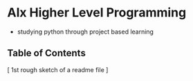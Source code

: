 # Alx Higher Level Programming

- studying python through project based learning

## Table of Contents
[ 1st rough sketch of a readme file ]
